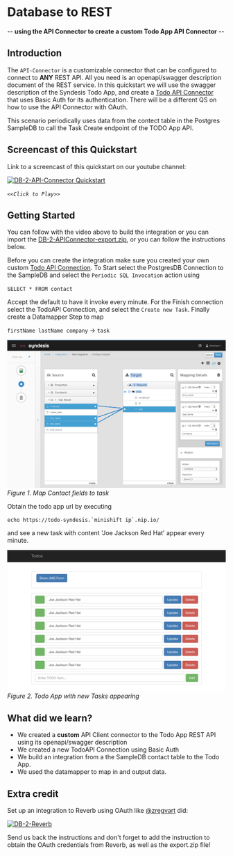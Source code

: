 # Database to REST 
-- **using the API Connector to create a custom Todo App API Connector** --

## Introduction
The `API-Connector` is a customizable connector that can be configured to connect to **ANY** REST API. All you need is an openapi/swagger description document of the REST service. In this quickstart we will use the swagger description of the Syndesis Todo App, and create a [Todo API Connector](APIConnector.md) that uses Basic Auth for its authentication. There will be a different QS on how to use the API Connector with OAuth.

This scenario periodically uses data from the contect table in the Postgres SampleDB to call the Task Create endpoint of the TODO App API.

## Screencast of this Quickstart

Link to a screencast of this quickstart on our youtube channel:

[![DB-2-API-Connector Quickstart](https://img.youtube.com/vi/Ervr46Kv8VU/0.jpg)](https://youtu.be/Ervr46Kv8VU)

*`<<Click to Play>>`*


## Getting Started

You can follow with the video above to build the integration or you can import the [DB-2-APIConnector-export.zip](DB-2-APIConnector-export.zip?raw=true), or you can follow the instructions below. 

Before you can create the integration make sure you created your own custom [Todo API Connection](APIConnector.md). To Start select the PostgresDB Connection to the SampleDB and select the `Periodic SQL Invocation` action using 

`SELECT * FROM contact`

Accept the default to have it invoke every minute. For the Finish connection select the TodoAPI Connection, and select the `Create new Task`. Finally create a Datamapper Step to map 

`firstName lastName company` -> `task`

![Contact to Task Mapping](img/contact-2-task.png)
*Figure 1. Map Contact fields to task*

Obtain the todo app url by executing
```
echo https://todo-syndesis.`minishift ip`.nip.io/
```
and see a new task with content 'Joe Jackson Red Hat' appear every minute.

![Todo App](img/todo-app.png)
*Figure 2. Todo App with new Tasks appearing*

## What did we learn?

* We created a **custom** API Client connector to the Todo App REST API using its openapi/swagger description
* We created a new TodoAPI Connection using Basic Auth
* We build an integration from a the SampleDB contact table to the Todo App.
* We used the datamapper to map in and output data.

## Extra credit

Set up an integration to Reverb using OAuth like [@zregvart](https://twitter.com/zregvart) did:

[![DB-2-Reverb](https://img.youtube.com/vi/UwPzY3svD-s/0.jpg)](https://youtu.be/UwPzY3svD-s)

Send us back the instructions and don't forget to add the instruction to obtain the OAuth credentials from Reverb, as well as the export.zip file!

